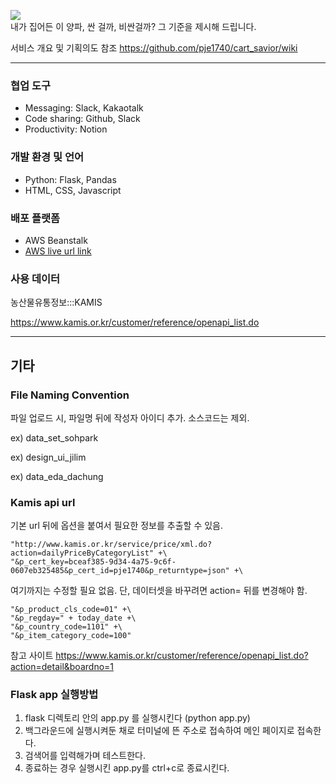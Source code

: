 ![](https://github.com/pje1740/cart_savior/blob/master/flask/static/images/team_banner.jpg?raw=true)  
내가 집어든 이 양파, 싼 걸까, 비싼걸까? 그 기준을 제시해 드립니다.

서비스 개요 및 기획의도
참조 https://github.com/pje1740/cart_savior/wiki

---
### 협업 도구
- Messaging: Slack, Kakaotalk
- Code sharing: Github, Slack
- Productivity: Notion

### 개발 환경 및 언어
- Python: Flask, Pandas
- HTML, CSS, Javascript

### 배포 플랫폼
- AWS Beanstalk
- [AWS live url link](http://cartsavior-env.eba-8yqpfip2.ap-northeast-2.elasticbeanstalk.com/)

### 사용 데이터
농산물유통정보:::KAMIS

https://www.kamis.or.kr/customer/reference/openapi_list.do

---
## 기타 

### File Naming Convention
파일 업로드 시, 파일명 뒤에 작성자 아이디 추가. 소스코드는 제외.

ex) data_set_sohpark

ex) design_ui_jilim

ex) data_eda_dachung

### Kamis api url
기본 url 뒤에 옵션을 붙여서 필요한 정보를 추출할 수 있음. 
```
"http://www.kamis.or.kr/service/price/xml.do?action=dailyPriceByCategoryList" +\
"&p_cert_key=bceaf385-9d34-4a75-9c6f-0607eb325485&p_cert_id=pje1740&p_returntype=json" +\
```
여기까지는 수정할 필요 없음. 단, 데이터셋을 바꾸려면 action= 뒤를 변경해야 함.
```
"&p_product_cls_code=01" +\
"&p_regday=" + today_date +\
"&p_country_code=1101" +\
"&p_item_category_code=100"
```

참고 사이트
https://www.kamis.or.kr/customer/reference/openapi_list.do?action=detail&boardno=1


### Flask app 실행방법
1. flask 디렉토리 안의 app.py 를 실행시킨다 (python app.py)
2. 백그라운드에 실행시켜둔 채로 터미널에 뜬 주소로 접속하여 메인 페이지로 접속한다. 
3. 검색어를 입력해가며 테스트한다. 
4. 종료하는 경우 실행시킨 app.py를 ctrl+c로 종료시킨다. 
